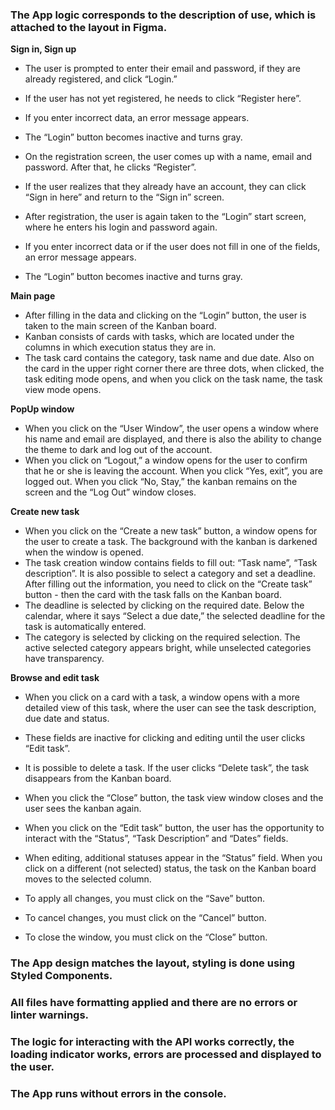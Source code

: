 ### The App logic corresponds to the description of use, which is attached to the layout in Figma.

**Sign in, Sign up**

- The user is prompted to enter their email and password, if they are already registered, and click “Login.”
- If the user has not yet registered, he needs to click “Register here”.
- If you enter incorrect data, an error message appears.
- The “Login” button becomes inactive and turns gray.

- On the registration screen, the user comes up with a name, email and password. After that, he clicks “Register”.
- If the user realizes that they already have an account, they can click “Sign in here” and return to the “Sign in” screen.
- After registration, the user is again taken to the “Login” start screen, where he enters his login and password again.
- If you enter incorrect data or if the user does not fill in one of the fields, an error message appears.
- The “Login” button becomes inactive and turns gray.


**Main page**

- After filling in the data and clicking on the “Login” button, the user is taken to the main screen of the Kanban board.
- Kanban consists of cards with tasks, which are located under the columns in which execution status they are in.
- The task card contains the category, task name and due date. Also on the card in the upper right corner there are three dots, when clicked, the task editing mode opens, and when you click on the task name, the task view mode opens.


**PopUp window**

- When you click on the “User Window”, the user opens a window where his name and email are displayed, and there is also the ability to change the theme to dark and log out of the account.
- When you click on “Logout,” a window opens for the user to confirm that he or she is leaving the account. When you click “Yes, exit”, you are logged out. When you click “No, Stay,” the kanban remains on the screen and the “Log Out” window closes.


**Create new task**

- When you click on the “Create a new task” button, a window opens for the user to create a task.
   The background with the kanban is darkened when the window is opened.
- The task creation window contains fields to fill out: “Task name”, “Task description”. It is also possible to select a category and set a deadline. After filling out the information, you need to click on the “Create task” button - then the card with the task falls on the Kanban board.
- The deadline is selected by clicking on the required date. Below the calendar, where it says “Select a due date,” the selected deadline for the task is automatically entered.
- The category is selected by clicking on the required selection. The active selected category appears bright, while unselected categories have transparency.


**Browse and edit task**

- When you click on a card with a task, a window opens with a more detailed view of this task, where the user can see the task description, due date and status.
- These fields are inactive for clicking and editing until the user clicks “Edit task”.
- It is possible to delete a task. If the user clicks “Delete task”, the task disappears from the Kanban board.
- When you click the “Close” button, the task view window closes and the user sees the kanban again.

- When you click on the “Edit task” button, the user has the opportunity to interact with the “Status”, “Task Description” and “Dates” fields.
- When editing, additional statuses appear in the “Status” field. When you click on a different (not selected) status, the task on the Kanban board moves to the selected column.
- To apply all changes, you must click on the “Save” button.
- To cancel changes, you must click on the “Cancel” button.
- To close the window, you must click on the “Close” button.


### The App design matches the layout, styling is done using Styled Components.


### All files have formatting applied and there are no errors or linter warnings.


### The logic for interacting with the API works correctly, the loading indicator works, errors are processed and displayed to the user.


### The App runs without errors in the console.